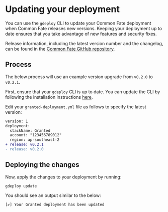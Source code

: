 # Updating your deployment

You can use the `gdeploy` CLI to update your Common Fate deployment when Common Fate releases new versions. Keeping your deployment up to date ensures that you take advantage of new features and security fixes.

Release information, including the latest version number and the changelog, can be found in the [Common Fate GitHub repository](https://github.com/common-fate/common-fate/releases).

## Process

The below process will use an example version upgrade from `v0.2.0` to `v0.2.1`.

First, ensure that your `gdeploy` CLI is up to date. You can update the CLI by following the installation instructions [here](/common-fate/deploying-granted/setup).

Edit your `granted-deployment.yml` file as follows to specify the latest version:

```diff
version: 1
deployment:
  stackName: Granted
  account: "123456789012"
  region: ap-southeast-2
+ release: v0.2.1
- release: v0.2.0
```

## Deploying the changes

Now, apply the changes to your deployment by running:

```
gdeploy update
```

You should see an output similar to the below:

```
[✔] Your Granted deployment has been updated
```
